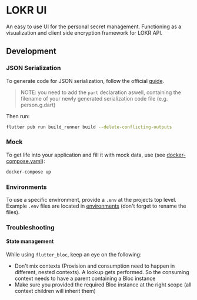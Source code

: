 # LOKR UI

An easy to use UI for the personal secret management. Functioning as a visualization and client
side encryption framework for LOKR API.

## Development
### JSON Serialization
To generate code for JSON serialization, follow the official [guide](https://pub.dev/packages/json_serializable).
> NOTE: you need to add the `part` declaration aswell, containing the filename of your newly
> generated serialization code file (e.g. person.g.dart)

Then run:
```bash
flutter pub run build_runner build --delete-conflicting-outputs
```

### Mock
To get life into your application and fill it with mock data, use (see [docker-compose.yaml](./pact-stub-server/docker-compose.yaml)):
```bash
docker-compose up 
```

### Environments
To use a specific environment, provide a `.env` at the projects top level. Example `.env` files are 
located in [environments](./environments) (don't forget to rename the files).

### Troubleshooting
#### State management
While using `flutter_bloc`, keep an eye on the following:
- Don't mix contexts (Provision and consumption need to happen in different, nested contexts). A 
lookup gets performed. So the consuming context needs to have a parent containing a Bloc instance
- Make sure you provided the required Bloc instance at the right scope (all context children will inherit them) 
